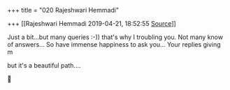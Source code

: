 +++
title = "020 Rajeshwari Hemmadi"

+++
[[Rajeshwari Hemmadi	2019-04-21, 18:52:55 [Source](https://groups.google.com/g/samskrita/c/TEbSaErtfLk)]]



Just a bit...but many queries :-)) that's why I troubling you. Not many know of answers... So have immense happiness to ask you... Your replies giving m

  

but it's a beautiful path....



